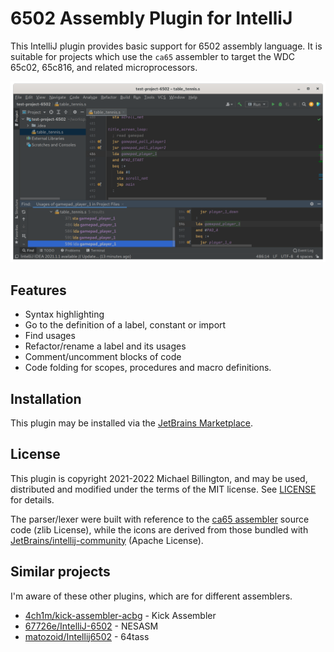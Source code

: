 # 6502 Assembly Plugin for IntelliJ

This IntelliJ plugin provides basic support for 6502 assembly language. It is suitable for projects which use the `ca65` assembler to target the WDC 65c02, 65c816, and related microprocessors.

![6502 Example in IntelliJ](screenshot/6502_intellij_example.png)

## Features

- Syntax highlighting
- Go to the definition of a label, constant or import
- Find usages
- Refactor/rename a label and its usages
- Comment/uncomment blocks of code
- Code folding for scopes, procedures and macro definitions.

## Installation

This plugin may be installed via the [JetBrains Marketplace](https://plugins.jetbrains.com/plugin/16799-6502-assembly).

## License

This plugin is copyright 2021-2022 Michael Billington, and may be used, distributed and modified under the terms of the MIT license. See [LICENSE](https://github.com/mike42/6502-assembly-intellij/blob/master/LICENSE) for details.

The parser/lexer were built with reference to the [ca65 assembler](https://github.com/cc65/cc65) source code (zlib License), while the icons are derived from those bundled with [JetBrains/intellij-community](https://github.com/JetBrains/intellij-community) (Apache License).

## Similar projects

I'm aware of these other plugins, which are for different assemblers.

- [4ch1m/kick-assembler-acbg](https://github.com/4ch1m/kick-assembler-acbg) - Kick Assembler
- [67726e/IntelliJ-6502](https://github.com/67726e/IntelliJ-6502) - NESASM
- [matozoid/Intellij6502](https://github.com/matozoid/Intellij6502) - 64tass

